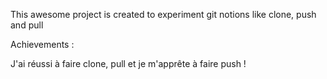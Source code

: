 This awesome project is created to experiment git notions like clone, push and pull

Achievements :

J'ai réussi à faire clone, pull et je m'apprête à faire push !
